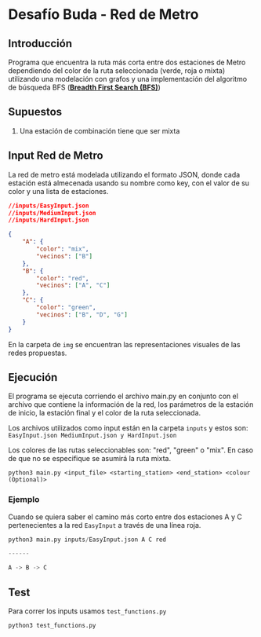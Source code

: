 # Desafío Buda - Red de Metro

## Introducción

Programa que encuentra la ruta más corta entre dos estaciones de Metro dependiendo del color de la ruta seleccionada (verde, roja o mixta) utilizando una modelación con grafos y una implementación del algoritmo de búsqueda BFS ([**Breadth First Search (BFS)**](https://en.wikipedia.org/wiki/Breadth-first_search))

## Supuestos

1) Una estación de combinación tiene que ser mixta

## Input Red de Metro

La red de metro está modelada utilizando el formato JSON, donde cada estación está almecenada usando su nombre como key, con el valor de su color y una lista de estaciones.

```json
//inputs/EasyInput.json
//inputs/MediumInput.json
//inputs/HardInput.json

{
    "A": {
        "color": "mix",
        "vecinos": ["B"]
    },
    "B": {
        "color": "red",
        "vecinos": ["A", "C"]
    },
    "C": {
        "color": "green",
        "vecinos": ["B", "D", "G"]
    }
}
```

En la carpeta de ```img``` se encuentran las representaciones visuales de las redes propuestas.

## Ejecución

El programa se ejecuta corriendo el archivo main.py en conjunto con el archivo que contiene la información de la red, los parámetros de la estación de inicio, la estación final y el color de la ruta seleccionada.

Los archivos utilizados como input están en la carpeta ```inputs``` y estos son: ```EasyInput.json MediumInput.json y HardInput.json```

Los colores de las rutas seleccionables son: "red", "green" o "mix". En caso de que no se especifique se asumirá la ruta mixta.

```python3 main.py <input_file> <starting_station> <end_station> <colour (Optional)>```

### Ejemplo

Cuando se quiera saber el camino más corto entre dos estaciones A y C pertenecientes a la red ```EasyInput``` a través de una línea roja.

```python
python3 main.py inputs/EasyInput.json A C red

------

A -> B -> C

```
## Test

Para correr los inputs usamos `test_functions.py`


```python3
python3 test_functions.py
```


